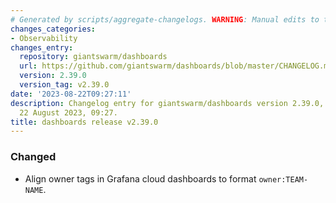 ```yaml
---
# Generated by scripts/aggregate-changelogs. WARNING: Manual edits to this files will be overwritten.
changes_categories:
- Observability
changes_entry:
  repository: giantswarm/dashboards
  url: https://github.com/giantswarm/dashboards/blob/master/CHANGELOG.md#2390---2023-08-22
  version: 2.39.0
  version_tag: v2.39.0
date: '2023-08-22T09:27:11'
description: Changelog entry for giantswarm/dashboards version 2.39.0, published on
  22 August 2023, 09:27.
title: dashboards release v2.39.0
---
```


### Changed
- Align owner tags in Grafana cloud dashboards to format `owner:TEAM-NAME`.
